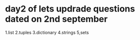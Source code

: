 # day2 of lets updrade  questions dated on 2nd september
1.list
2.tuples
3.dictionary
4.strings
5,sets
